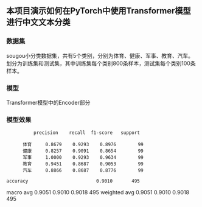 ## 本项目演示如何在PyTorch中使用Transformer模型进行中文文本分类

### 数据集

sougou小分类数据集，共有5个类别，分别为体育、健康、军事、教育、汽车。划分为训练集和测试集，其中训练集每个类别800条样本，测试集每个类别100条样本。

### 模型

Transformer模型中的Encoder部分

### 模型效果

              precision    recall  f1-score   support

          体育     0.8679    0.9293    0.8976        99
          健康     0.8257    0.9091    0.8654        99
          军事     1.0000    0.9293    0.9634        99
          教育     0.9451    0.8687    0.9053        99
          汽车     0.8866    0.8687    0.8776        99

    accuracy                         0.9010       495
   macro avg     0.9051    0.9010    0.9018       495
weighted avg     0.9051    0.9010    0.9018       495